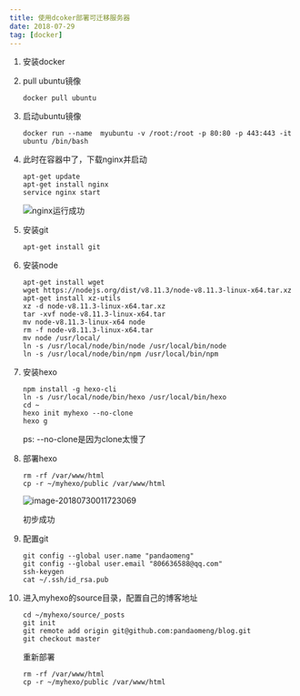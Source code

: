 ```yaml
---
title: 使用dcoker部署可迁移服务器
date: 2018-07-29
tag: [docker]
---
```


1. 安装docker

2. pull ubuntu镜像

   ```
   docker pull ubuntu
   ```

3. 启动ubuntu镜像

   ```
   docker run --name  myubuntu -v /root:/root -p 80:80 -p 443:443 -it ubuntu /bin/bash
   ```

4. 此时在容器中了，下载nginx并启动

   ```
   apt-get update
   apt-get install nginx
   service nginx start
   ```

   ![nginx运行成功](http://images.pandaomeng.com/169fcd3bdebbc6c95a1f4f7acc9b5bf3.jpg)

5. 安装git

   ```
   apt-get install git
   ```

6. 安装node

   ```
   apt-get install wget
   wget https://nodejs.org/dist/v8.11.3/node-v8.11.3-linux-x64.tar.xz
   apt-get install xz-utils
   xz -d node-v8.11.3-linux-x64.tar.xz
   tar -xvf node-v8.11.3-linux-x64.tar
   mv node-v8.11.3-linux-x64 node
   rm -f node-v8.11.3-linux-x64.tar
   mv node /usr/local/
   ln -s /usr/local/node/bin/node /usr/local/bin/node
   ln -s /usr/local/node/bin/npm /usr/local/bin/npm
   ```

7. 安装hexo

   ```
   npm install -g hexo-cli
   ln -s /usr/local/node/bin/hexo /usr/local/bin/hexo
   cd ~
   hexo init myhexo --no-clone
   hexo g
   ```

   ps: --no-clone是因为clone太慢了

8. 部署hexo

   ```
   rm -rf /var/www/html
   cp -r ~/myhexo/public /var/www/html
   ```

   ![image-20180730011723069](/var/folders/yh/v92vcddn31z5z7w2ntp4xbd40000gn/T/abnerworks.Typora/image-20180730011723069.png)

   初步成功

9. 配置git

   ```
   git config --global user.name "pandaomeng"
   git config --global user.email "806636588@qq.com"
   ssh-keygen
   cat ~/.ssh/id_rsa.pub
   ```

10. 进入myhexo的source目录，配置自己的博客地址

    ```
    cd ~/myhexo/source/_posts
    git init
    git remote add origin git@github.com:pandaomeng/blog.git
    git checkout master
    ```

    重新部署

    ```
    rm -rf /var/www/html
    cp -r ~/myhexo/public /var/www/html
    ```

    